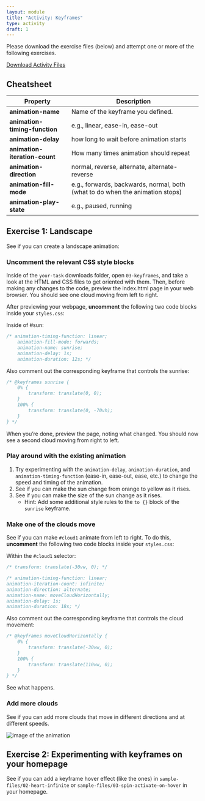 ```yaml
---
layout: module
title: "Activity: Keyframes"
type: activity
draft: 1
---
```


Please download the exercise files (below) and attempt one or more of the following exercises.

<a href="/spring2024/course-files/activities/keyframes.zip" class="nu-button">Download Activity Files <i class="fas fa-download"></i></a>

## Cheatsheet

| **Property** | **Description** |
|--|--|
| **animation-name** | Name of the keyframe you defined.
| **animation-timing-function** | e.g., linear, ease-in, ease-out |
| **animation-delay** | how long to wait before animation starts | 
| **animation-iteration-count** | How many times animation should repeat | 
| **animation-direction** | normal, reverse, alternate, alternate-reverse | 
| **animation-fill-mode** | e.g., forwards, backwards, normal, both (what to do when the animation stops) | 
| **animation-play-state** | e.g., paused, running | 


## Exercise 1: Landscape
See if you can create a landscape animation:

### Uncomment the relevant CSS style blocks
Inside of the `your-task` downloads folder, open `03-keyframes`, and take a look at the HTML and CSS files to get oriented with them. Then, before making any changes to the code, preview the index.html page in your web browser. You should see one cloud moving from left to right.

After previewing your webpage, **uncomment** the following two code blocks inside your `styles.css`:

Inside of #sun:
```css
/* animation-timing-function: linear;
    animation-fill-mode: forwards; 
    animation-name: sunrise;
    animation-delay: 1s;
    animation-duration: 12s; */
```

Also comment out the corresponding keyframe that controls the sunrise:
```css
/* @keyframes sunrise {
    0% { 
        transform: translate(0, 0);
    }
    100% { 
        transform: translate(0, -70vh); 
    }
} */
```

When you’re done, preview the page, noting what changed. You should now see a second cloud moving from right to left.

### Play around with the existing animation

1. Try experimenting with the `animation-delay`, `animation-duration`, and `animation-timing-function` (ease-in, ease-out, ease, etc.) to change the speed and timing of the animation.
2. See if you can make the sun change from orange to yellow as it rises. 
3. See if you can make the size of the sun change as it rises.
    * Hint: Add some additional style rules to the `to {}` block of the `sunrise` keyframe.

### Make one of the clouds move
See if you can make `#cloud1` animate from left to right. To do this, **uncomment** the following two code blocks inside your `styles.css`:

Within the `#cloud1` selector:

```css
/* transform: translate(-30vw, 0); */

/* animation-timing-function: linear;
animation-iteration-count: infinite; 
animation-direction: alternate;
animation-name: moveCloudHorizontally;
animation-delay: 1s;
animation-duration: 18s; */
```

Also comment out the corresponding keyframe that controls the cloud movement:

```css
/* @keyframes moveCloudHorizontally {
    0% { 
        transform: translate(-30vw, 0);
    }
    100% { 
        transform: translate(110vw, 0); 
    }
} */
```

See what happens.


### Add more clouds
See if you can add more clouds that move in different directions and at different speeds.

<img src="/spring2024/assets/images/activities/keyframes/landscape-animation.gif" alt="image of the animation" />

## Exercise 2: Experimenting with keyframes on your homepage
See if you can add a keyframe hover effect (like the ones) in `sample-files/02-heart-infinite` or `sample-files/03-spin-activate-on-hover` in your homepage.